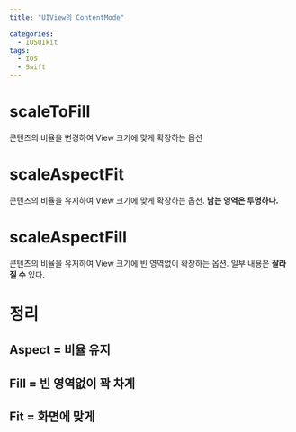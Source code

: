 ```yaml
---
title: "UIView의 ContentMode"

categories:
  - IOSUIkit
tags:
  - IOS
  - Swift
---
```


# scaleToFill
콘텐츠의 비율을 변경하여 View 크기에 맞게 확장하는 옵션  


# scaleAspectFit



콘텐츠의 비율을 유지하여 View 크기에 맞게 확장하는 옵션. __남는 영역은 투명하다.__

# scaleAspectFill

콘텐츠의 비율을 유지하여 View 크기에 빈 영역없이 확장하는 옵션. 일부 내용은 __잘라질 수__ 있다.

# 정리 
## Aspect = 비율 유지  
## Fill = 빈 영역없이 꽉 차게 
## Fit = 화면에 맞게  